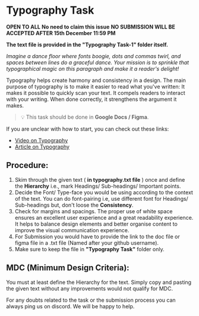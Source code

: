 # Typography Task

**OPEN TO ALL** **No need to claim this issue** **NO SUBMISSION WILL BE ACCEPTED AFTER 15th December 11:59 PM**

**The text file is provided in the "Typography Task-1" folder itself.**

*Imagine a dance floor where fonts boogie, dots and commas twirl, and spaces between lines do a graceful dance. Your mission is to sprinkle that typographical magic on this paragraph and make it a reader's delight!*

Typography helps create harmony and consistency in a design. The main purpose of typography is to make it easier to read what you've written: It makes it possible to quickly scan your text. It compels readers to interact with your writing. When done correctly, it strengthens the argument it makes.

> 💡 This task should be done in **Google Docs / Figma**.

If you are unclear with how to start, you can check out these links: 
- [Video on Typography](https://www.youtube.com/watch?v=sByzHoiYFX0)
- [Article on Typography](https://www.youtube.com/watch?v=sByzHoiYFX0)



## Procedure:

1. Skim through the given text ( **in typography.txt file** ) once and define the **Hierarchy** i.e., mark Headings/ Sub-headings/ Important points.
2. Decide the Font/ Type-face you would be using according to the context of the text. You can do font-pairing i.e, use different font for Headings/ Sub-headings but, don't loose the **Consistency**.
3. Check for margins and spacings. The proper use of white space ensures an excellent user experience and a great readability experience. It helps to balance design elements and better organise content to improve the visual communication experience.
4. For Submission you would have to provide the link to the doc file or figma file in a .txt file (Named after your github username).
5. Make sure to keep the file in **"Typography Task"** folder only.


## MDC (Minimum Design Criteria):

You must at least define the Hierarchy for the text. Simply copy and pasting the given text without any improvements would not qualify for MDC.

For any doubts related to the task or the submission process you can always ping us on discord. We will be happy to help.
  
